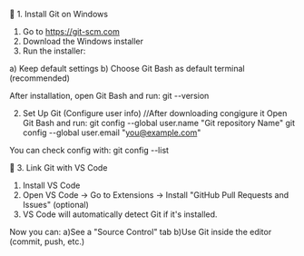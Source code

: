 🧩 1. Install Git on Windows
1. Go to https://git-scm.com
2. Download the Windows installer
3. Run the installer:

a) Keep default settings
b) Choose Git Bash as default terminal (recommended)

After installation, open Git Bash and run:
git --version

2. Set Up Git (Configure user info)   //After downloading congigure it
Open Git Bash and run:
git config --global user.name "Git repository Name"
git config --global user.email "you@example.com"

You can check config with: git config --list

🧠 3. Link Git with VS Code
1. Install VS Code
2. Open VS Code → Go to Extensions → Install "GitHub Pull Requests and Issues" (optional)
3. VS Code will automatically detect Git if it's installed.

Now you can:
a)See a "Source Control" tab
b)Use Git inside the editor (commit, push, etc.)
